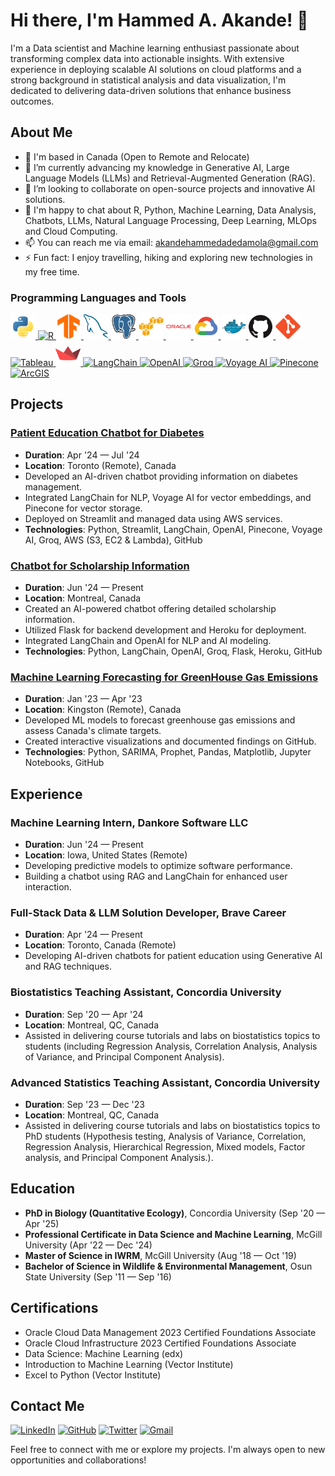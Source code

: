 <link rel="stylesheet" href="https://cdn.jsdelivr.net/npm/devicons@2.14.0/css/devicons.min.css">

# Hi there, I'm Hammed A. Akande! 👋

I'm a Data scientist and Machine learning enthusiast passionate about transforming complex data into actionable insights. With extensive experience in deploying scalable AI solutions on cloud platforms and a strong background in statistical analysis and data visualization, I'm dedicated to delivering data-driven solutions that enhance business outcomes.

## About Me

- 📍 I'm based in Canada (Open to Remote and Relocate)
- 🌱 I’m currently advancing my knowledge in Generative AI, Large Language Models (LLMs) and Retrieval-Augmented Generation (RAG).
- 👯 I’m looking to collaborate on open-source projects and innovative AI solutions.
- 💬 I'm happy to chat about R, Python, Machine Learning, Data Analysis, Chatbots, LLMs, Natural Language Processing, Deep Learning, MLOps and Cloud Computing.
- 📫 You can reach me via email: [akandehammedadedamola@gmail.com](mailto:akandehammedadedamola@gmail.com)
- ⚡ Fun fact: I enjoy travelling, hiking and exploring new technologies in my free time.


### Programming Languages and Tools

<p align="left">
<a href="https://www.python.org/" target="_blank"> <img src="https://raw.githubusercontent.com/devicons/devicon/master/icons/python/python-original.svg" alt="Python" width="40" height="40"/> </a>
<a href="https://www.r-project.org/" target="_blank"> <img src="https://www.r-project.org/logo/Rlogo.png" alt="R" width="40" height="40"/> </a>
<a href="https://www.tensorflow.org/" target="_blank"> <img src="https://raw.githubusercontent.com/devicons/devicon/master/icons/tensorflow/tensorflow-original.svg" alt="TensorFlow" width="40" height="40"/> </a>
<a href="https://www.mysql.com/" target="_blank"> <img src="https://raw.githubusercontent.com/devicons/devicon/master/icons/mysql/mysql-original.svg" alt="MySQL" width="40" height="40"/> </a>
<a href="https://www.postgresql.org/" target="_blank"> <img src="https://raw.githubusercontent.com/devicons/devicon/master/icons/postgresql/postgresql-original.svg" alt="PostgreSQL" width="40" height="40"/> </a>
<a href="https://aws.amazon.com/" target="_blank"> <img src="https://raw.githubusercontent.com/devicons/devicon/master/icons/amazonwebservices/amazonwebservices-original.svg" alt="AWS" width="40" height="40"/> </a>
<a href="https://www.oracle.com/cloud/" target="_blank"> <img src="https://raw.githubusercontent.com/devicons/devicon/master/icons/oracle/oracle-original.svg" alt="Oracle Cloud" width="40" height="40"/> </a>
<a href="https://cloud.google.com/" target="_blank"> <img src="https://raw.githubusercontent.com/devicons/devicon/master/icons/googlecloud/googlecloud-original.svg" alt="Google Cloud" width="40" height="40"/> </a>
<a href="https://www.docker.com/" target="_blank"> <img src="https://raw.githubusercontent.com/devicons/devicon/master/icons/docker/docker-original.svg" alt="Docker" width="40" height="40"/> </a>
<a href="https://github.com/" target="_blank"> <img src="https://raw.githubusercontent.com/devicons/devicon/master/icons/github/github-original.svg" alt="GitHub" width="40" height="40"/> </a>
<a href="https://git-scm.com/" target="_blank"> <img src="https://raw.githubusercontent.com/devicons/devicon/master/icons/git/git-original.svg" alt="Git" width="40" height="40"/> </a>
<a href="https://www.tableau.com/" target="_blank"> <img src="https://raw.githubusercontent.com/devicons/devicon/master/icons/tableau/tableau-original.svg" alt="Tableau" width="40" height="40"/> </a>
<a href="https://streamlit.io/" target="_blank"> <img src="https://raw.githubusercontent.com/devicons/devicon/master/icons/streamlit/streamlit-original.svg" alt="Streamlit" width="40" height="40"/> </a>
<a href="https://www.langchain.com/" target="_blank"> <img src="https://raw.githubusercontent.com/da-devicons/devicon/master/icons/langchain/langchain-original.svg" alt="LangChain" width="40" height="40"/> </a>
<a href="https://www.openai.com/" target="_blank"> <img src="https://raw.githubusercontent.com/devicons/devicon/master/icons/openai/openai-original.svg" alt="OpenAI" width="40" height="40"/> </a>
<a href="https://groq.com/" target="_blank"> <img src="https://raw.githubusercontent.com/devicons/devicon/master/icons/groq/groq-original.svg" alt="Groq" width="40" height="40"/> </a>
<a href="https://www.voyageai.com/" target="_blank"> <img src="https://raw.githubusercontent.com/devicons/devicon/master/icons/voyageai/voyageai-original.svg" alt="Voyage AI" width="40" height="40"/> </a>
<a href="https://www.pinecone.io/" target="_blank"> <img src="https://raw.githubusercontent.com/devicons/devicon/master/icons/pinecone/pinecone-original.svg" alt="Pinecone" width="40" height="40"/> </a>
<a href="https://www.esri.com/en-us/arcgis/about-arcgis/overview" target="_blank"> <img src="https://raw.githubusercontent.com/devicons/devicon/master/icons/arcgis/arcgis-original.svg" alt="ArcGIS" width="40" height="40"/> </a>
</p>


## Projects

### [Patient Education Chatbot for Diabetes](https://my-chatbot-2407.streamlit.app/)
- **Duration**: Apr '24 — Jul '24
- **Location**: Toronto (Remote), Canada
- Developed an AI-driven chatbot providing information on diabetes management.
- Integrated LangChain for NLP, Voyage AI for vector embeddings, and Pinecone for vector storage.
- Deployed on Streamlit and managed data using AWS services.
- **Technologies**: Python, Streamlit, LangChain, OpenAI, Pinecone, Voyage AI, Groq, AWS (S3, EC2 & Lambda), GitHub

### [Chatbot for Scholarship Information](https://scholarship-chatbot-24.streamlit.app/)
- **Duration**: Jun '24 — Present
- **Location**: Montreal, Canada
- Created an AI-powered chatbot offering detailed scholarship information.
- Utilized Flask for backend development and Heroku for deployment.
- Integrated LangChain and OpenAI for NLP and AI modeling.
- **Technologies**: Python, LangChain, OpenAI, Groq, Flask, Heroku, GitHub

### [Machine Learning Forecasting for GreenHouse Gas Emissions](https://github.com/drhammed/calian_proj/blob/main/GOC_data_analysis.ipynb)
- **Duration**: Jan '23 — Apr '23
- **Location**: Kingston (Remote), Canada
- Developed ML models to forecast greenhouse gas emissions and assess Canada's climate targets.
- Created interactive visualizations and documented findings on GitHub.
- **Technologies**: Python, SARIMA, Prophet, Pandas, Matplotlib, Jupyter Notebooks, GitHub

## Experience

### Machine Learning Intern, Dankore Software LLC
- **Duration**: Jun '24 — Present
- **Location**: Iowa, United States (Remote)
- Developing predictive models to optimize software performance.
- Building a chatbot using RAG and LangChain for enhanced user interaction.

### Full-Stack Data & LLM Solution Developer, Brave Career
- **Duration**: Apr '24 — Present
- **Location**: Toronto, Canada (Remote)
- Developing AI-driven chatbots for patient education using Generative AI and RAG techniques.

### Biostatistics Teaching Assistant, Concordia University
- **Duration**: Sep '20 — Apr '24
- **Location**: Montreal, QC, Canada
- Assisted in delivering course tutorials and labs on biostatistics topics to students (including Regression Analysis, Correlation Analysis, Analysis of Variance, and Principal Component Analysis).

### Advanced Statistics Teaching Assistant, Concordia University

- **Duration**: Sep '23 — Dec '23
- **Location**: Montreal, QC, Canada
- Assisted in delivering course tutorials and labs on biostatistics topics to PhD students (Hypothesis testing, Analysis of Variance, Correlation, Regression Analysis, Hierarchical Regression, Mixed models, Factor analysis, and Principal Component Analysis.).
 


## Education

- **PhD in Biology (Quantitative Ecology)**, Concordia University (Sep '20 — Apr '25)
- **Professional Certificate in Data Science and Machine Learning**, McGill University (Apr '22 — Dec '24)
- **Master of Science in IWRM**, McGill University (Aug '18 — Oct '19)
- **Bachelor of Science in Wildlife & Environmental Management**, Osun State University (Sep '11 — Sep '16)

## Certifications

- Oracle Cloud Data Management 2023 Certified Foundations Associate
- Oracle Cloud Infrastructure 2023 Certified Foundations Associate
- Data Science: Machine Learning (edx)
- Introduction to Machine Learning (Vector Institute)
- Excel to Python (Vector Institute)

## Contact Me
[![LinkedIn](https://img.shields.io/badge/LinkedIn-0077B5?logo=linkedin&logoColor=white)](https://www.linkedin.com/in/hammedadedamolaakande/)
[![GitHub](https://img.shields.io/badge/GitHub-100000?logo=github&logoColor=white)](https://github.com/drhammed)
[![Twitter](https://img.shields.io/badge/Twitter-1DA1F2?logo=twitter&logoColor=white)](https://twitter.com/drhammed)
[![Gmail](https://img.shields.io/badge/Gmail-D14836?logo=gmail&logoColor=white)](mailto:akandehammedadedamola@gmail.com)



Feel free to connect with me or explore my projects. I'm always open to new opportunities and collaborations!
